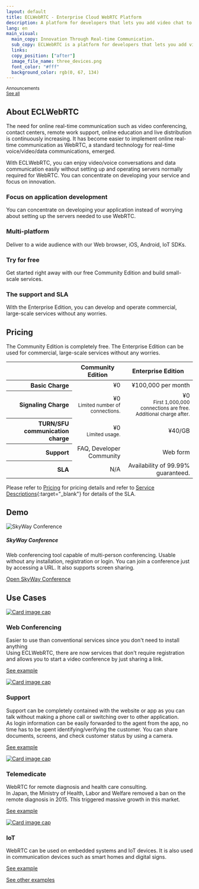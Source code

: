 ```yaml
---
layout: default
title: ECLWebRTC - Enterprise Cloud WebRTC Platform
description: A platform for developers that lets you add video chat to mobile apps, websites and IoT devices. With ECLWebRTC, you can focus on innovation and development.
lang: en
main_visual:
  main_copy: Innovation Through Real-time Communication.
  sub_copy: ECLWebRTC is a platform for developers that lets you add video conversation to applications, Web sites and IoT devices.
  links: 
  copy_position: ["after"]
  image_file_name: three_devices.png
  font_color: "#fff"
  background_color: rgb(0, 67, 134)
---
```


<div class="card announcement">
  <div class="card-body d-md-flex w-100 justify-content-between">
    <div class="card-title-wrapper">
      <small>Announcements</small>
    </div>
    <div class="card-text-wrapper">
      <a href="#" target="_blank" id="announcementLink" class="card-text"></a>
      <!--<a href="#" target="_blank" class="card-text">static announcement</a>-->
    </div>
    <div class="card-link-wrapper">
      <small class="text-muted"><a href="https://support.skyway.io/hc/en-us/sections/207255008">See all</a></small>
    </div>
  </div>
</div>

## About ECLWebRTC

The need for online real-time communication such as video conferencing, contact centers, remote work support, online education and live distribution is continuously increasing.
It has become easier to implement online real-time communication as WebRTC, a standard technology for real-time voice/video/data communications, emerged.

With ECLWebRTC, you can enjoy video/voice conversations and data communication easily without setting up and operating servers normally required for WebRTC.
You can concentrate on developing your service and focus on innovation.



<div id="about-div" class="row card-row">
  <div class="col-6 col-sm-6 col-lg-3">
    <div class="card">
      <div class="card-body">
        <div class="text-center"><i class="fa fa-code fa-5x " aria-hidden="true"></i></div>
        <h3 class="card-title">Focus on application development</h3>
        <p class="card-text">You can concentrate on developing your application instead of worrying about setting up the servers needed to use WebRTC.</p>
      </div>
    </div>
  </div>
  <div class="col-6 col-sm-6 col-lg-3">
    <div class="card">
      <div class="card-body">
        <div class="text-center"><i class="fa fa-mobile fa-5x" aria-hidden="true"></i></div>
        <h3 class="card-title">Multi-platform</h3>
        <p class="card-text">Deliver to a wide audience with our Web browser, iOS, Android, IoT SDKs.</p>
      </div>
    </div>
  </div>
  <div class="col-6 col-sm-6 col-lg-3">
    <div class="card">
      <div class="card-body">
        <div class="text-center"><i class="fa fa-users fa-5x" aria-hidden="true"></i></div>
        <h3 class="card-title">Try for free</h3>
        <p class="card-text">Get started right away with our free Community Edition and build small-scale services.</p>
      </div>
    </div>
  </div>
  <div class="col-6 col-sm-6 col-lg-3">
    <div class="card">
      <div class="card-body">
        <div class="text-center"><i class="fa fa-comments-o fa-5x" aria-hidden="true"></i></div>
        <h3 class="card-title">The support and SLA</h3>
        <p class="card-text">With the Enterprise Edition, you can develop and operate commercial, large-scale services without any worries.</p>
      </div>
    </div>
  </div>
</div>

## Pricing

The Community Edition is completely free.
The Enterprise Edition can be used for commercial, large-scale services without any worries.

<table class="table table-sm">
  <thead>
    <tr>
      <th></th>
      <th class="text-right">Community Edition</th>
      <th class="text-right">Enterprise Edition</th>
    </tr>
  </thead>
  <tbody align="right">
    <tr>
      <th scope="row">Basic Charge</th>
      <td>¥0</td>
      <td>¥100,000 per month</td>
    </tr>
    <tr>
      <th scope="row">Signaling Charge</th>
      <td>¥0<br>
        <small class="text-muted">Limited number of connections.</small></td>
      <td>¥0<br>
        <small class="text-muted">First 1,000,000 connections are free. Additional charge after.</small></td>
    </tr>
    <tr>
      <th scope="row">TURN/SFU communication charge</th>
      <td>¥0<br>
        <small class="text-muted">Limited usage.</small></td>
      <td>¥40/GB</td>
    </tr>
    <tr>
      <th scope="row">Support</th>
      <td>FAQ, Developer Community</td>
      <td>Web form</td>
    </tr>
    <tr>
      <th scope="row">SLA</th>
      <td>N/A</td>
      <td>Availability of 99.99% guaranteed.</td>
    </tr>
  </tbody>
</table>

Please refer to [Pricing](pricing.md) for pricing details and refer to [Service Descriptions](https://ecl.ntt.com/en/documents/service-descriptions/rsts/webrtc/webrtc.html){:target="_blank"} for details of the SLA.

## Demo

<div id="demos-div" class="row">
  <div class="col-12 col-sm-6">
    <img class="img-fluid" src="{{ site.baseurl }}/images/skywayconf.png" alt="SkyWay Conference">
  </div>
  <div class="col-12 col-sm-6">
		<h5 class="mt-0">SkyWay Conference</h5>
		<p>Web conferencing tool capable of multi-person conferencing. Usable without any installation, registration or login. You can join a conference just by accessing a URL. It also supports screen sharing.</p>
		<p><a class="btn btn-primary" href="https://conf.webrtc.ecl.ntt.com/" role="button" target="_blank">Open SkyWay Conference</a></p>
  </div>
</div>

## Use Cases


<div class="row card-row">
  <div class="col-6 col-md-3">
    <div class="card">
      <a href="https://webrtc.ecl.ntt.com/usecase/skyway/conf/"><img class="card-img-top img-fluid" src="{{ site.baseurl }}/images/en_conf_400x250.png" alt="Card image cap"></a>
      <div class="card-body">
        <h3 class="card-title">Web Conferencing</h3>
        <p class="card-text">Easier to use than conventional services since you don't need to install anything<br>
        <font class="d-none d-lg-block">
        Using ECLWebRTC, there are now services that don't require registration and allows you to start a video conference by just sharing a link.
        </font>
        </p>
        <p><a class="btn btn-primary" href="https://webrtc.ecl.ntt.com/usecase/skyway/conf/" role="button">See example</a></p>
      </div>
    </div>
  </div>
  <div class="col-6 col-md-3">
    <div class="card">
      <a href="https://webrtc.ecl.ntt.com/usecase/skyway/support/"><img class="card-img-top img-fluid" src="{{ site.baseurl }}/images/en_support_400x250.png" alt="Card image cap"></a>
      <div class="card-body">
        <h3 class="card-title">Support</h3>
        <p class="card-text">Support can be completely contained with the website or app as you can talk without making a phone call or switching over to other application.<br>
        <font class="d-none d-lg-block">
        As login information can be easily forwarded to the agent from the app, no time has to be spent identifying/verifying the customer.
        You can share documents, screens, and check customer status by using a camera.</font></p>
        <p><a class="btn btn-primary" href="https://webrtc.ecl.ntt.com/usecase/skyway/support/" role="button">See example</a></p>
      </div>
    </div>
  </div>
  <div class="col-6 col-md-3">
    <div class="card">
      <a href="https://webrtc.ecl.ntt.com/usecase/skyway/healthcare/"><img class="card-img-top img-fluid" src="{{ site.baseurl }}/images/en_healthcare_400x250.png" alt="Card image cap"></a>
      <div class="card-body">
        <h3 class="card-title">Telemedicate</h3>
        <p class="card-text">WebRTC for remote diagnosis and health care consulting.<br>
        <font class="d-none d-lg-block">
        In Japan, the Ministry of Health, Labor and Welfare removed a ban on the remote diagnosis in 2015. This triggered massive growth in this market.</font></p>
        <p><a class="btn btn-primary" href="https://webrtc.ecl.ntt.com/usecase/skyway/healthcare/" role="button">See example</a></p>
      </div>
    </div>
  </div>
  <div class="col-6 col-md-3">
    <div class="card">
      <a href="https://webrtc.ecl.ntt.com/usecase/skyway/iot/"><img class="card-img-top img-fluid" src="{{ site.baseurl }}/images/en_IoT_400x250.png" alt="Card image cap"></a>
      <div class="card-body">
        <h3 class="card-title">IoT</h3>
        <p class="card-text">WebRTC can be used on embedded systems and IoT devices.
        It is also used in communication devices such as smart homes and digital signs.</p>
        <p><a class="btn btn-primary" href="https://webrtc.ecl.ntt.com/usecase/skyway/iot/" role="button">See example</a></p>
      </div>
    </div>
  </div>
</div>


[See other examples](https://webrtc.ecl.ntt.com/usecase/)

<script>
$(function() {
  'use strict';

  // AJAXでZendeskのお知らせを取得して表示

  // JSON取得
  $.getJSON(CONST.JSON_URL_ANNOUNCEMENT).done(function(data) {
    var article = data.articles[0];
    var title = article.title;
    var url = article.html_url;
    $('#announcementLink').text(title).attr({href: url});
  }).fail(function(data) {
    console.log('xhr failed');
  });
});
</script>

